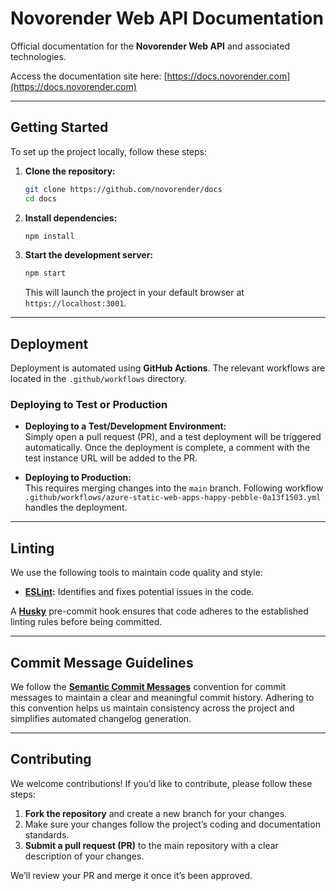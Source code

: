 # Novorender Web API Documentation

Official documentation for the **Novorender Web API** and associated technologies.

Access the documentation site here: [https://docs.novorender.com](https://docs.novorender.com)

---

## Getting Started

To set up the project locally, follow these steps:

1. **Clone the repository:**

   ```bash
   git clone https://github.com/novorender/docs
   cd docs
   ```

2. **Install dependencies:**

   ```bash
   npm install
   ```

3. **Start the development server:**

   ```bash
   npm start
   ```

   This will launch the project in your default browser at `https://localhost:3001`.

---

## Deployment

Deployment is automated using **GitHub Actions**. The relevant workflows are located in the `.github/workflows` directory.

### Deploying to Test or Production

- **Deploying to a Test/Development Environment:**  
  Simply open a pull request (PR), and a test deployment will be triggered automatically. Once the deployment is complete, a comment with the test instance URL will be added to the PR.

- **Deploying to Production:**  
  This requires merging changes into the `main` branch.
  Following workflow `.github/workflows/azure-static-web-apps-happy-pebble-0a13f1503.yml` handles the deployment.

---

## Linting

We use the following tools to maintain code quality and style:

- **[ESLint](https://eslint.org/):** Identifies and fixes potential issues in the code.

A **[Husky](https://typicode.github.io/husky/)** pre-commit hook ensures that code adheres to the established linting rules before being committed.

---

## Commit Message Guidelines

We follow the **[Semantic Commit Messages](https://gist.github.com/joshbuchea/6f47e86d2510bce28f8e7f42ae84c716)** convention for commit messages to maintain a clear and meaningful commit history. Adhering to this convention helps us maintain consistency across the project and simplifies automated changelog generation.

---

## Contributing

We welcome contributions! If you’d like to contribute, please follow these steps:

1. **Fork the repository** and create a new branch for your changes.
2. Make sure your changes follow the project’s coding and documentation standards.
3. **Submit a pull request (PR)** to the main repository with a clear description of your changes.

We’ll review your PR and merge it once it’s been approved.
